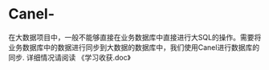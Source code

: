 # Canel-
在大数据项目中，一般不能够直接在业务数据库中直接进行大SQL的操作。需要将业务数据库中的数据进行同步到大数据的数据库中，我们使用Canel进行数据库的同步.
详细情况请阅读  《学习收获.doc》
